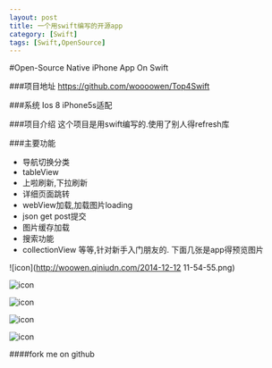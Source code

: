```yaml
---
layout: post
title: 一个用swift编写的开源app
category: [Swift]
tags: [Swift,OpenSource]
---
```


#Open-Source Native iPhone App On Swift

###项目地址
<https://github.com/woooowen/Top4Swift>

###系统
Ios 8
iPhone5s适配

###项目介绍
这个项目是用swift编写的.使用了别人得refresh库

###主要功能

* 导航切换分类
* tableView
* 上啦刷新,下拉刷新
* 详细页面跳转
* webView加载,加载图片loading
* json get post提交
* 图片缓存加载
* 搜索功能
* collectionView
等等,针对新手入门朋友的.
下面几张是app得预览图片

![icon](http://woowen.qiniudn.com/2014-12-12 11-54-55.png)

![icon](http://woowen.qiniudn.com/LoginImage.png)

![icon](http://woowen.qiniudn.com/total.gif)

![icon](http://woowen.qiniudn.com/search3.gif)

![icon](http://woowen.qiniudn.com/app.gif)

####fork me on github